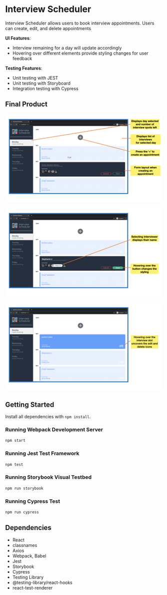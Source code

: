# Interview Scheduler

Interview Scheduler allows users to book interview appointments. Users can create, edit, and delete appointments

**UI Features**:

- Interview remaining for a day will update accordingly
- Hovering over different elements provide styling changes for user feedback

**Testing Features**:

- Unit testing with JEST
- Unit testing with Storyboard
- Integration testing with Cypress

## Final Product

!["Screenshot hightlighting the overall display, and appointment slot when empty and when creating a new form"](https://github.com/StephhyL/scheduler/blob/master/docs/overall_layout.png)

!["Screenshot hightlighting the appointment form when filled in"](https://github.com/StephhyL/scheduler/blob/master/docs/form_completed.png)

!["Screenshot hightlighting the appointment slot when hovered"](https://github.com/StephhyL/scheduler/blob/master/docs/hovering_over_appt.png)

## Getting Started

Install all dependencies with `npm install`.

### Running Webpack Development Server

```sh
npm start
```

### Running Jest Test Framework

```sh
npm test
```

### Running Storybook Visual Testbed

```sh
npm run storybook
```

### Running Cypress Test

```sh
npm run cypress
```

## Dependencies

- React
- classnames
- Axios
- Webpack, Babel
- Jest
- Storybook
- Cypress
- Testing Library
- @testing-library/react-hooks
- react-test-renderer
